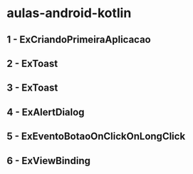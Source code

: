 # aulas-android-kotlin


## 1 - ExCriandoPrimeiraAplicacao
## 2 - ExToast
## 3 - ExToast
## 4 - ExAlertDialog
## 5 - ExEventoBotaoOnClickOnLongClick
## 6 - ExViewBinding